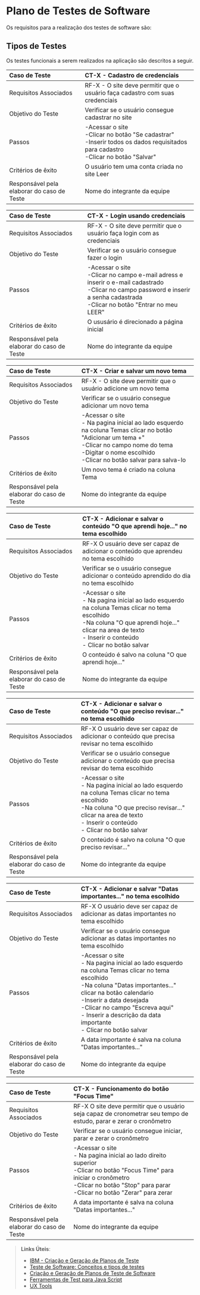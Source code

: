 # Plano de Testes de Software

Os requisitos para a realização dos testes de software são:

## Tipos de Testes

Os testes funcionais a serem realizados na aplicação são descritos a seguir.

|Caso de Teste    | CT-X - Cadastro de credenciais |
|:---|:---|
| Requisitos Associados | RF-X - O site deve permitir que o usuário faça cadastro com suas credenciais |
| Objetivo do Teste | Verificar se o usuário consegue cadastrar no site |
| Passos | -Acessar o site <br/>-Clicar no botão "Se cadastrar" <br/> -Inserir todos os dados requisitados para cadastro <br/> -Clicar no botão "Salvar" |
| Critérios de êxito | O usuário tem uma conta criada no site Leer |
| Responsável pela elaborar do caso de Teste | Nome do integrante da equipe |

|Caso de Teste    | CT-X - Login usando credenciais |
|:---|:---|
| Requisitos Associados | RF-X - O site deve permitir que o usuário faça login com as credenciais |
| Objetivo do Teste | Verificar se o usuário consegue fazer o login |
| Passos | -Acessar o site <br/>-Clicar no campo e-mail adress e inserir o e-mail cadastrado <br/>-Clicar no campo password e inserir a senha cadastrada <br/>-Clicar no botão "Entrar no meu LEER"|
| Critérios de êxito | O ususário é direcionado a página inicial |
| Responsável pela elaborar do caso de Teste | Nome do integrante da equipe |

|Caso de Teste    | CT-X - Criar e salvar um novo tema |
|:---|:---|
| Requisitos Associados | RF-X - O site deve permitir que o usuário adicione um novo tema |
| Objetivo do Teste | Verificar se o usuário consegue adicionar um novo tema |
| Passos | -Acessar o site <br/> - Na pagina inicial ao lado esquerdo na coluna Temas clicar no botão "Adicionar um tema +" <br/> -Clicar no campo nome do tema <br/> -Digitar o nome escolhido <br/> -Clicar no botão salvar para salva-lo |
| Critérios de êxito | Um novo tema é criado na coluna Tema |
| Responsável pela elaborar do caso de Teste | Nome do integrante da equipe |

|Caso de Teste    | CT-X - Adicionar e salvar o conteúdo "O que aprendi hoje..." no tema escolhido|
|:---|:---|
| Requisitos Associados | RF-X O usuário deve ser capaz de adicionar o conteúdo que aprendeu no tema escolhido |
| Objetivo do Teste | Verificar se o usuário consegue adicionar o conteúdo aprendido do dia no tema escolhido |
| Passos | -Acessar o site <br/> - Na pagina inicial ao lado esquerdo na coluna Temas clicar no tema escolhido <br/> -Na coluna "O que aprendi hoje..." clicar  na area de texto <br/> - Inserir o conteúdo <br/>- Clicar no botão salvar |
| Critérios de êxito | O conteúdo é salvo na coluna "O que aprendi hoje..."  |
| Responsável pela elaborar do caso de Teste | Nome do integrante da equipe |

|Caso de Teste    | CT-X - Adicionar e salvar o conteúdo "O que preciso revisar..." no tema escolhido|
|:---|:---|
| Requisitos Associados | RF-X O usuário deve ser capaz de adicionar o conteúdo que precisa revisar no tema escolhido |
| Objetivo do Teste | Verificar se o usuário consegue adicionar o conteúdo que precisa revisar do tema escolhido |
| Passos | -Acessar o site <br/> - Na pagina inicial ao lado esquerdo na coluna Temas clicar no tema escolhido <br/> -Na coluna "O que preciso revisar..." clicar  na area de texto <br/> - Inserir o conteúdo <br/>- Clicar no botão salvar |
| Critérios de êxito | O conteúdo é salvo na coluna "O que preciso revisar..."  |
| Responsável pela elaborar do caso de Teste | Nome do integrante da equipe |

|Caso de Teste    | CT-X - Adicionar e salvar "Datas importantes..." no tema escolhido|
|:---|:---|
| Requisitos Associados | RF-X O usuário deve ser capaz de adicionar as datas importantes no tema escolhido |
| Objetivo do Teste | Verificar se o usuário consegue adicionar as datas importantes no tema escolhido |
| Passos | -Acessar o site <br/> - Na pagina inicial ao lado esquerdo na coluna Temas clicar no tema escolhido <br/> -Na coluna "Datas importantes..." clicar  na botão calendario <br/> -Inserir a data desejada <br/> -Clicar no campo "Escreva aqui" <br/> - Inserir a descrição da data importante <br/>- Clicar no botão salvar |
| Critérios de êxito | A data importante é salva na coluna "Datas importantes..."  |
| Responsável pela elaborar do caso de Teste | Nome do integrante da equipe |

|Caso de Teste    | CT-X - Funcionamento do botão "Focus Time"|
|:---|:---|
| Requisitos Associados | RF-X O site deve permitir que o usuário seja capaz de cronometrar seu tempo de estudo, parar e zerar o cronômetro|
| Objetivo do Teste | Verificar se o usuário consegue iniciar, parar e zerar o cronômetro  |
| Passos | -Acessar o site <br/> - Na pagina inicial ao lado direito superior <br/> -Clicar no botão "Focus Time" para iniciar o cronômetro <br/> -Clicar no botão "Stop" para parar <br/> -Clicar no botão "Zerar" para zerar <br/> |
| Critérios de êxito | A data importante é salva na coluna "Datas importantes..."  |
| Responsável pela elaborar do caso de Teste | Nome do integrante da equipe |






> **Links Úteis**:
> - [IBM - Criação e Geração de Planos de Teste](https://www.ibm.com/developerworks/br/local/rational/criacao_geracao_planos_testes_software/index.html)
> -  [Teste de Software: Conceitos e tipos de testes](https://blog.onedaytesting.com.br/teste-de-software/)
> - [Criação e Geração de Planos de Teste de Software](https://www.ibm.com/developerworks/br/local/rational/criacao_geracao_planos_testes_software/index.html)
> - [Ferramentas de Test para Java Script](https://geekflare.com/javascript-unit-testing/)
> - [UX Tools](https://uxdesign.cc/ux-user-research-and-user-testing-tools-2d339d379dc7)
